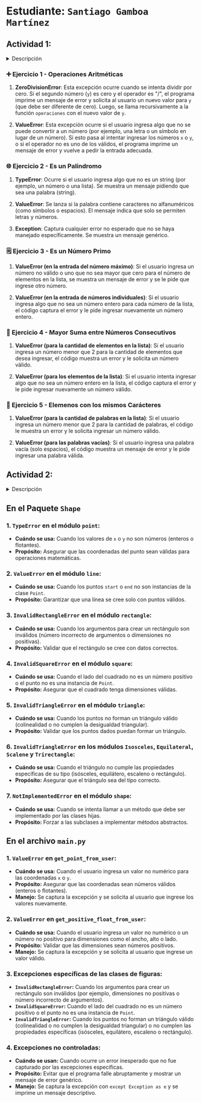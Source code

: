 # Estudiante: `Santiago Gamboa Martínez`

## Actividad 1:

<details><summary>Descripción</summary>

1. Add the required exceptions in the Reto 1 code assigments.

</details>

### ➕ Ejercicio 1 - Operaciones Aritméticas

1. **ZeroDivisionError**: Esta excepción ocurre cuando se intenta dividir por cero. Si el segundo número (`y`) es cero y el operador es "/", el programa imprime un mensaje de error y solicita al usuario un nuevo valor para `y` (que debe ser diferente de cero). Luego, se llama recursivamente a la función `operaciones` con el nuevo valor de `y`.

2. **ValueError**: Esta excepción ocurre si el usuario ingresa algo que no se puede convertir a un número (por ejemplo, una letra o un símbolo en lugar de un número). Si esto pasa al intentar ingresar los números `x` o `y`, o si el operador no es uno de los válidos, el programa imprime un mensaje de error y vuelve a pedir la entrada adecuada.

### 🌐 Ejercicio 2 - Es un Palíndromo

1. **TypeError**: Ocurre si el usuario ingresa algo que no es un string (por ejemplo, un número o una lista). Se muestra un mensaje pidiendo que sea una palabra (string).

2. **ValueError**: Se lanza si la palabra contiene caracteres no alfanuméricos (como símbolos o espacios). El mensaje indica que solo se permiten letras y números.

3. **Exception**: Captura cualquier error no esperado que no se haya manejado específicamente. Se muestra un mensaje genérico.

### 🗒️ Ejercicio 3 - Es un Número Primo

1. **ValueError (en la entrada del número máximo)**: Si el usuario ingresa un número no válido o uno que no sea mayor que cero para el número de elementos en la lista, se muestra un mensaje de error y se le pide que ingrese otro número.

2. **ValueError (en la entrada de números individuales)**: Si el usuario ingresa algo que no sea un número entero para cada número de la lista, el código captura el error y le pide ingresar nuevamente un número entero.

### 🔢 Ejercicio 4 - Mayor Suma entre Números Consecutivos

1. **ValueError (para la cantidad de elementos en la lista)**: Si el usuario ingresa un número menor que 2 para la cantidad de elementos que desea ingresar, el código muestra un error y le solicita un número válido.

2. **ValueError (para los elementos de la lista)**: Si el usuario intenta ingresar algo que no sea un número entero en la lista, el código captura el error y le pide ingresar nuevamente un número válido.

### 💫 Ejercicio 5 - Elemenos con los mismos Carácteres

1. **ValueError (para la cantidad de palabras en la lista)**: Si el usuario ingresa un número menor que 2 para la cantidad de palabras, el código le muestra un error y le solicita ingresar un número válido.

2. **ValueError (para las palabras vacías)**: Si el usuario ingresa una palabra vacía (solo espacios), el código muestra un mensaje de error y le pide ingresar una palabra válida.

## Actividad 2:

<details><summary>Descripción</summary>

2. In the package `Shape` identify at least cases where exceptions are needed (maybe when validate input data, or math procedures) explain them clearly using comments and add them to the code.

</details>

## En el Paquete `Shape`

### **1. `TypeError` en el módulo `point`:**

- **Cuándo se usa:** Cuando los valores de `x` o `y` no son números (enteros o flotantes).
- **Propósito:** Asegurar que las coordenadas del punto sean válidas para operaciones matemáticas.

### **2. `ValueError` en el módulo `line`:**

- **Cuándo se usa:** Cuando los puntos `start` o `end` no son instancias de la clase `Point`.
- **Propósito:** Garantizar que una línea se cree solo con puntos válidos.

### **3. `InvalidRectangleError` en el módulo `rectangle`:**

- **Cuándo se usa:** Cuando los argumentos para crear un rectángulo son inválidos (número incorrecto de argumentos o dimensiones no positivas).
- **Propósito:** Validar que el rectángulo se cree con datos correctos.

### **4. `InvalidSquareError` en el módulo `square`:**

- **Cuándo se usa:** Cuando el lado del cuadrado no es un número positivo o el punto no es una instancia de `Point`.
- **Propósito:** Asegurar que el cuadrado tenga dimensiones válidas.

### **5. `InvalidTriangleError` en el módulo `triangle`:**

- **Cuándo se usa:** Cuando los puntos no forman un triángulo válido (colinealidad o no cumplen la desigualdad triangular).
- **Propósito:** Validar que los puntos dados puedan formar un triángulo.

### **6. `InvalidTriangleError` en los módulos `Isosceles`, `Equilateral`, `Scalene` y `Trirectangle`:**

- **Cuándo se usa:** Cuando el triángulo no cumple las propiedades específicas de su tipo (isósceles, equilátero, escaleno o rectángulo).
- **Propósito:** Asegurar que el triángulo sea del tipo correcto.

### **7. `NotImplementedError` en el módulo `shape`:**

- **Cuándo se usa:** Cuando se intenta llamar a un método que debe ser implementado por las clases hijas.
- **Propósito:** Forzar a las subclases a implementar métodos abstractos.

## En el archivo `main.py`

### **1. `ValueError` en `get_point_from_user`:**

- **Cuándo se usa:** Cuando el usuario ingresa un valor no numérico para las coordenadas `x` o `y`.
- **Propósito:** Asegurar que las coordenadas sean números válidos (enteros o flotantes).
- **Manejo:** Se captura la excepción y se solicita al usuario que ingrese los valores nuevamente.

### **2. `ValueError` en `get_positive_float_from_user`:**

- **Cuándo se usa:** Cuando el usuario ingresa un valor no numérico o un número no positivo para dimensiones como el ancho, alto o lado.
- **Propósito:** Validar que las dimensiones sean números positivos.
- **Manejo:** Se captura la excepción y se solicita al usuario que ingrese un valor válido.

### **3. Excepciones específicas de las clases de figuras:**

- **`InvalidRectangleError`:** Cuando los argumentos para crear un rectángulo son inválidos (por ejemplo, dimensiones no positivas o número incorrecto de argumentos).
- **`InvalidSquareError`:** Cuando el lado del cuadrado no es un número positivo o el punto no es una instancia de `Point`.
- **`InvalidTriangleError`:** Cuando los puntos no forman un triángulo válido (colinealidad o no cumplen la desigualdad triangular) o no cumplen las propiedades específicas (isósceles, equilátero, escaleno o rectángulo).

### **4. Excepciones no controladas:**

- **Cuándo se usan:** Cuando ocurre un error inesperado que no fue capturado por las excepciones específicas.
- **Propósito:** Evitar que el programa falle abruptamente y mostrar un mensaje de error genérico.
- **Manejo:** Se captura la excepción con `except Exception as e` y se imprime un mensaje descriptivo.
